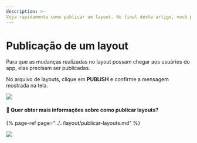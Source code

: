 ```yaml
---
description: >-
Veja rapidamente como publicar um layout. No final deste artigo, você pode acessar os passos de maneira muito mais detalhada.
---
```


# Publicação de um layout

Para que as mudanças realizadas no layout possam chegar aos usuários do app, elas precisam ser publicadas.

No arquivo de layouts, clique em **PUBLISH** e confirme a mensagem mostrada na tela.

![](https://lh5.googleusercontent.com/o9P5bId1r6OrZf9Gx0V-CJuQ7ZRHlJCogACIc1cQXUXIDxUaKyeJBkLzx_ydQJ-TuYUovBnGPQlMfLcHjG-rquOWOF0-jSOekotRcg4o6cjVlCHWFNi_CnkTs4vK7T3KUPzKgzpI)

#### 🎯 Quer obter mais informações sobre como publicar layouts?

{% page-ref page="../../layout/publicar-layouts.md" %}

![](../../.gitbook/assets/publish_layout.gif)

